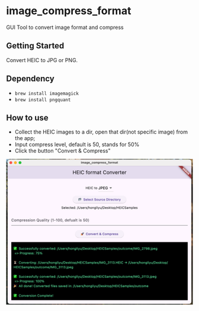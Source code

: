 # image_compress_format

GUI Tool to convert image format and compress

## Getting Started

Convert HEIC to JPG or PNG. 

## Dependency
- `brew install imagemagick`
- `brew install pngquant`

## How to use
- Collect the HEIC images to a dir, open that dir(not specific image) from the app;
- Input compress level, default is 50, stands for 50%
- Click the button "Convert & Compress"

![screenshot](https://github.com/HongliYu/image_compress_format/blob/main/example.png?raw=true)
